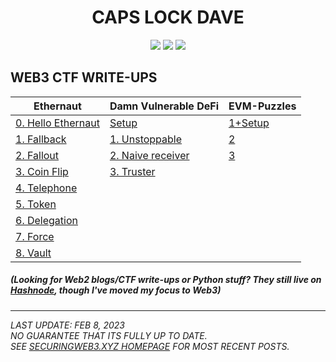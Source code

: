 <div align="center">

# CAPS LOCK DAVE

<a href="https://www.youtube.com/@CAPSLOCKDAVE"><img src="https://img.shields.io/badge/YouTube-FF0000?style=for-the-badge&logo=youtube&logoColor=white" /></a>
<a href="https://daveallcaps.hashnode.dev/"><img src="https://img.shields.io/badge/Hashnode-2962FF?style=for-the-badge&logo=hashnode&logoColor=white" /></a>
<a href="https://twitter.com/CAPSLOCKDAVE"><img src="https://img.shields.io/badge/Twitter-1DA1F2?style=for-the-badge&logo=twitter&logoColor=white" /></a>
</div>

## WEB3 CTF WRITE-UPS
|Ethernaut|Damn Vulnerable DeFi|EVM-Puzzles|
|----------|----------|----------|
|[0. Hello Ethernaut](https://securingweb3.xyz/ethernaut-0/)|[Setup](https://securingweb3.xyz/damn-vulnerable-defi-setup/)|[1+Setup](https://securingweb3.xyz/evm-puzzles-1/)
|[1. Fallback](https://securingweb3.xyz/ethernaut-1/)|[1. Unstoppable](https://securingweb3.xyz/damn-vulnerable-defi-1/)|[2](https://securingweb3.xyz/evm-puzzles-2/)|
|[2. Fallout](https://securingweb3.xyz/ethernaut-2/)|[2. Naive receiver](https://securingweb3.xyz/damn-vulnerable-defi-2/)|[3](https://securingweb3.xyz/evm-puzzles-3/)|
|[3. Coin Flip](https://securingweb3.xyz/ethernaut-3/)|[3. Truster](https://securingweb3.xyz/damn-vulnerable-defi-3/)|
|[4. Telephone](https://securingweb3.xyz/ethernaut-4/)|
|[5. Token](https://securingweb3.xyz/ethernaut-5/)|
|[6. Delegation](https://securingweb3.xyz/ethernaut-6/)|
|[7. Force](https://securingweb3.xyz/ethernaut-7)|
|[8. Vault](https://securingweb3.xyz/ethernaut-8)|

##### (Looking for Web2 blogs/CTF write-ups or Python stuff? They still live on [Hashnode](https://daveallcaps.hashnode.dev/), though I've moved my focus to Web3)
  
  
---------------------------------------
*LAST UPDATE: FEB 8, 2023  
NO GUARANTEE THAT ITS FULLY UP TO DATE.  
SEE [SECURINGWEB3.XYZ HOMEPAGE](https://securingweb3.xyz/) FOR MOST RECENT POSTS.* 

